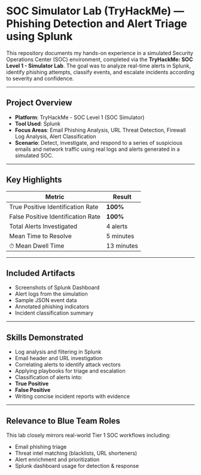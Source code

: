 #  SOC Simulator Lab (TryHackMe) — Phishing Detection and Alert Triage using Splunk

This repository documents my hands-on experience in a simulated Security Operations Center (SOC) environment, completed via the **TryHackMe: SOC Level 1 - Simulator Lab**. The goal was to analyze real-time alerts in Splunk, identify phishing attempts, classify events, and escalate incidents according to severity and confidence.

---

##  Project Overview

- **Platform**: TryHackMe - SOC Level 1 (SOC Simulator)
- **Tool Used**: Splunk
- **Focus Areas**: Email Phishing Analysis, URL Threat Detection, Firewall Log Analysis, Alert Classification
- **Scenario**: Detect, investigate, and respond to a series of suspicious emails and network traffic using real logs and alerts generated in a simulated SOC.

---

## Key Highlights

| Metric                          | Result           |
|-------------------------------|------------------|
|  True Positive Identification Rate | **100%**          |
| False Positive Identification Rate | **100%**          |
|  Total Alerts Investigated    | 4 alerts         |
|  Mean Time to Resolve         | 5 minutes        |
| ⏱ Mean Dwell Time              | 13 minutes       |

---

##  Included Artifacts

-  Screenshots of Splunk Dashboard
- Alert logs from the simulation
-  Sample JSON event data
-  Annotated phishing indicators
-  Incident classification summary

---

## Skills Demonstrated

- Log analysis and filtering in Splunk
-  Email header and URL investigation
-  Correlating alerts to identify attack vectors
- Applying playbooks for triage and escalation
-  Classification of alerts into:
  - **True Positive**
  - **False Positive**
-  Writing concise incident reports with evidence

---

## Relevance to Blue Team Roles

This lab closely mirrors real-world Tier 1 SOC workflows including:

- Email phishing triage
- Threat intel matching (blacklists, URL shorteners)
- Alert enrichment and prioritization
- Splunk dashboard usage for detection & response


